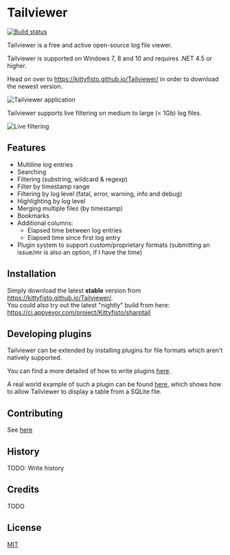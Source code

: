 # Tailviewer

[![Build status](https://ci.appveyor.com/api/projects/status/mripd18s222ue6gm?svg=true)](https://ci.appveyor.com/project/Kittyfisto/sharptail)  

Tailviewer is a free and active open-source log file viewer.

Tailviewer is supported on Windows 7, 8 and 10 and requires .NET 4.5 or higher.

Head on over to https://kittyfisto.github.io/Tailviewer/ in order to download the newest version.

![Tailviewer application](/Screenshot1.png?raw=true)  

Tailviewer supports live filtering on medium to large (< 1Gb) log files.

![Live filtering](/Screenshot2.png?raw=true)

## Features

- Multiline log entries
- Searching
- Filtering (substring, wildcard & regexp)
- Filter by timestamp range
- Filtering by log level (fatal, error, warning, info and debug)
- Highlighting by log level
- Merging multiple files (by timestamp)
- Bookmarks
- Additional columns:
   - Elapsed time between log entries
   - Elapsed time since first log entry
- Plugin system to support custom/proprietary formats (submitting an issue/mr is also an option, if I have the time)

## Installation

Simply download the latest **stable** version from https://kittyfisto.github.io/Tailviewer/.  
You could also try out the latest "nightly" build from here: https://ci.appveyor.com/project/Kittyfisto/sharptail

## Developing plugins

Tailviewer can be extended by installing plugins for file formats which aren't natively supported.

You can find a more detailed of how to write plugins [here](docs/DevelopingPlugins.md).

A real world example of such a plugin can be found [here](https://github.com/Kittyfisto/Tailviewer.Plugins.SQLite), which shows how to allow Tailviewer to display a table from a SQLite file.

## Contributing

See [here](CONTRIBUTING.md)

## History

TODO: Write history

## Credits

TODO

## License

[MIT](http://opensource.org/licenses/MIT)
